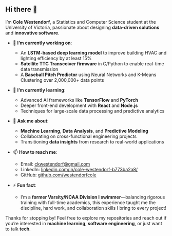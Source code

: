 ## Hi there 👋

I’m **Cole Westendorf**, a Statistics and Computer Science student at the University of Victoria, passionate about designing **data-driven solutions** and **innovative software**.

- 🔭 **I’m currently working on**:
  - An **LSTM-based deep learning model** to improve building HVAC and lighting efficiency by at least 15%
  - **Satellite TTC Transceiver firmware** in C/Python to enable real-time data transmission
  - A **Baseball Pitch Predictor** using Neural Networks and K-Means Clustering over 2,000,000+ data points
  
- 🌱 **I’m currently learning**: 
  - Advanced AI frameworks like **TensorFlow** and **PyTorch**
  - Deeper front-end development with **React** and **Node.js**
  - Techniques for large-scale data processing and predictive analytics
  
- 💬 **Ask me about**:
  - **Machine Learning**, **Data Analysis**, and **Predictive Modeling**
  - Collaborating on cross-functional engineering projects
  - Transitioning **data insights** from research to real-world applications
  
- 📫 **How to reach me**:
  - Email: [ckwestendorf@gmail.com](mailto:ckwestendorf@gmail.com)
  - LinkedIn: [linkedin.com/in/cole-westendorf-b773ba2a8/](https://www.linkedin.com/in/cole-westendorf-b773ba2a8/)
  - GitHub: [github.com/westendorfcole](https://github.com/westendorfcole)
  
- ⚡ **Fun fact**:
  - I’m a **former Varsity/NCAA Division I swimmer**—balancing rigorous training with full-time academics, this experience taught me the discipline, hard work, and collaboration skills I bring to every project!

Thanks for stopping by! Feel free to explore my repositories and reach out if you’re interested in **machine learning**, **software engineering**, or just want to talk **tech**. 
